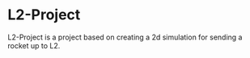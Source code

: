 # L2-Project
L2-Project is a project based on creating a 2d simulation for sending a rocket up to L2.
